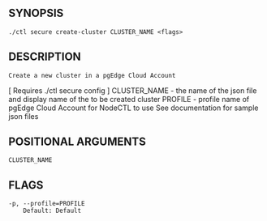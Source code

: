 ## SYNOPSIS
    ./ctl secure create-cluster CLUSTER_NAME <flags>
 
## DESCRIPTION
    Create a new cluster in a pgEdge Cloud Account
[ Requires ./ctl secure config ]
  CLUSTER_NAME - the name of the json file and display name of the to be created cluster
  PROFILE - profile name of pgEdge Cloud Account for NodeCTL to use
See documentation for sample json files
 
## POSITIONAL ARGUMENTS
    CLUSTER_NAME
 
## FLAGS
    -p, --profile=PROFILE
        Default: Default
